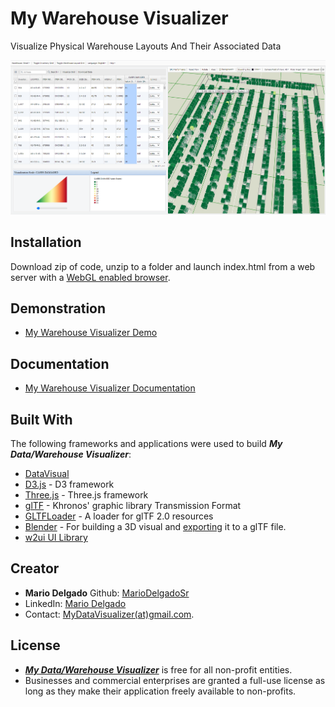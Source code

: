 # My Warehouse Visualizer
 Visualize Physical Warehouse Layouts And Their Associated Data
 
 ![Screen Shot of My Warehouse Visualizer](https://github.com/MarioDelgadoSr/MyWarehouseVisualizerDoc/blob/master/img/MyWarehouseVisualizerDamagedAnalysis.png)
 
## Installation

Download zip of code, unzip to a folder and launch index.html from a web server with a [WebGL enabled browser](https://get.webgl.org/). 

## Demonstration	

* [My Warehouse Visualizer Demo](https://mariodelgadosr.github.io/MyWarehouseVisualizer/)

## Documentation

* [My Warehouse Visualizer Documentation](https://github.com/MarioDelgadoSr/MyWarehouseVisualizerDoc#my-warehouse-visualizer-documentation)

## Built With

The following frameworks and applications were used to build ***My Data/Warehouse Visualizer***:

* [DataVisual](https://github.com/MarioDelgadoSr/DataVisual)
* [D3.js](https://d3js.org/) - D3 framework
* [Three.js](https://threejs.org/) - Three.js framework
* [glTF](https://www.khronos.org/gltf/) - Khronos' graphic library Transmission Format
* [GLTFLoader](https://threejs.org/docs/index.html#examples/loaders/GLTFLoader) - A loader for glTF 2.0 resources
* [Blender](https://www.blender.org/) - For building a 3D visual and [exporting](https://docs.blender.org/manual/en/dev/addons/io_gltf2.html) it to a glTF file.
* [w2ui UI Library](http://w2ui.com/web/) 

## Creator

* **Mario Delgado** Github: [MarioDelgadoSr](https://github.com/MarioDelgadoSr)
* LinkedIn: [Mario Delgado](https://www.linkedin.com/in/mario-delgado-5b6195155/)
* Contact: [MyDataVisualizer(at)gmail.com](mailto:MyDataVisualizer@gmail.com). 

## License

* [***My Data/Warehouse Visualizer***](https://mariodelgadosr.github.io/MyWarehouseVisualizer/) is free for all non-profit entities.  
* Businesses and commercial enterprises are granted a full-use license as long as they make their application freely available to non-profits.  